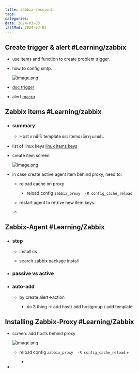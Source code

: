 ```yaml
---
title: zabbix-session2
tags:
categories:
date: 2024-03-03
lastMod: 2024-03-03
---
```



## Create trigger & alert #Learning/zabbix

  + use items and function to create problem trigger.

  + how to config smtp.

    ![image.png](/knowledge/assets/image_1707776714370_0.png)

  + [doc trigger](https://www.zabbix.com/documentation/current/en/manual/config/triggers/trigger)

  + alert  [macro](https://www.zabbix.com/documentation/current/en/manual/appendix/macros/supported_by_location)

## Zabbix Items #Learning/zabbix

  + ### summary

    + Host อาจมีทั้ง template และ items เดี่ยวๆ ผสมกัน

  + list of linux keys [linux items keys](https://www.zabbix.com/documentation/current/en/manual/config/items/itemtypes/zabbix_agent)

  + create item screen


    ![image.png](/knowledge/assets/image_1707716027972_0.png)

  + in case create active agent item behind proxy, need to:

    + reload cache on proxy

      + reload config ``zabbix_proxy  -R config_cache_reload``


    + restart agent to retrive new item keys.

    + 

## Zabbix-Agent #Learning/Zabbix

  + ### step

    + install os

    + search zabbix package install

  + ### passive vs active

  + ### auto-add

    + by create alert->action

      + do 3 thing -> add host/ add hostgroup /  add template

## Installing Zabbix-Proxy #Learning/Zabbix

  + screen: add hosts behind proxy


    ![image.png](/knowledge/assets/image_1707706679184_0.png)

    + reload config ``zabbix_proxy  -R config_cache_reload``
      + 

      + 

  + 
